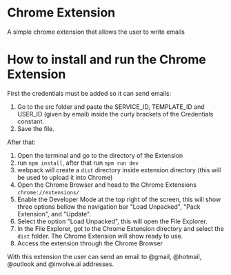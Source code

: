 # Chrome Extension

A simple chrome extension that allows the user to write emails


# How to install and run the Chrome Extension

First the credentials must be added so it can send emails:
1. Go to the src folder and paste the SERVICE_ID, TEMPLATE_ID and USER_ID (given by email) inside the curly brackets of the Credentials constant.
2. Save the file.

After that:
1. Open the terminal and go to the directory of the Extension
2. run `npm install`, after that run `npm run dev`
3. webpack will create a `dist` directory inside extension directory (this will be used to upload it into Chrome)
4. Open the Chrome Browser and head to the Chrome Extensions `chrome://extensions/` 
5. Enable the Developer Mode at the top right of the screen, this will show three options bellow the navigation bar "Load Unpacked", "Pack Extension", and "Update". 
6. Select the option "Load Unpacked", this will open the File Explorer. 
7. In the File Explorer, got to the Chrome Extension directory and select the `dist` folder. The Chrome Extension will show ready to use.
8. Access the extension through the Chrome Browser

With this extension the user can send an email to @gmail, @hotmail, @outlook and @involve.ai addresses. 
